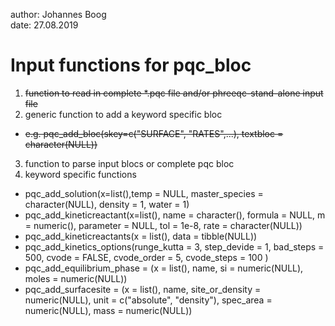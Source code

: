 author: Johannes Boog    
date: 27.08.2019    

# Input functions for pqc_bloc

1. ~~function to read in complete *.pqc file and/or phreeqc-stand-alone input file~~
2. generic function to add a keyword specific bloc
  * ~~e.g. pqc_add_bloc(skey=c("SURFACE", "RATES",...), textbloc = character(NULL))~~
3. function to parse input blocs or complete pqc bloc
4. keyword specific functions
  * pqc_add_solution(x=list(),temp = NULL, master_species = character(NULL), density = 1, water = 1)
  * pqc_add_kineticreactant(x=list(), name = character(), formula = NULL, m = numeric(), parameter = NULL, tol = 1e-8, rate = character(NULL))
  * pqc_add_kineticreactants(x = list(), data = tibble(NULL)) 
  * pqc_add_kinetics_options(runge_kutta = 3, step_devide = 1, bad_steps = 500, cvode = FALSE, cvode_order = 5, cvode_steps = 100 )
  * pqc_add_equilibrium_phase = (x = list(), name, si = numeric(NULL), moles = numeric(NULL))
  * pqc_add_surfacesite = (x = list(), name, site_or_density = numeric(NULL), unit = c("absolute", "density"), spec_area = numeric(NULL), mass = numeric(NULL))